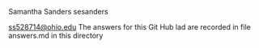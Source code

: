 Samantha Sanders
sesanders

ss528714@ohio.edu
The answers for this Git Hub lad are recorded in file answers.md in this directory
